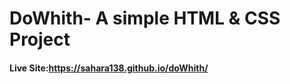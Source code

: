 <h1>DoWhith- A simple HTML & CSS Project</h1>
<h4>Live Site:<a href="https://sahara138.github.io/doWhith/">https://sahara138.github.io/doWhith/</h4>
